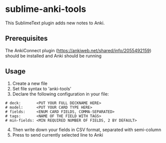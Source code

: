 # sublime-anki-tools

This SublimeText plugin adds new notes to Anki.

## Prerequisites
The AnkiConnect plugin (https://ankiweb.net/shared/info/2055492159) should be installed and Anki should be running

## Usage

1. Create a new file
2. Set file syntax to 'anki-tools'
3. Declare the following configuration in your file:

```
# deck:       <PUT YOUR FULL DECKNAME HERE>
# model:      <PUT YOUR CARD TYPE HERE>
# fields:     <ENUM CARD FIELDS, COMMA-SEPARATED>
# tags:       <NAME OF THE FIELD WITH TAGS>
# min-fields: <MIN REQUIRED NUMBER OF FIELDS, 2 BY DEFAULT>
```

4. Then write down your fields in CSV format, separated with semi-column
5. Press <F11> to send currently selected line to Anki
